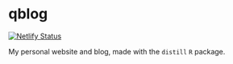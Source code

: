 # qblog

[![Netlify
Status](https://api.netlify.com/api/v1/badges/902e0dd6-7868-4e73-9b1a-c9114d53f6b6/deploy-status)](https://app.netlify.com/sites/qntkhvn/deploys)

My personal website and blog, made with the `distill` `R` package.
